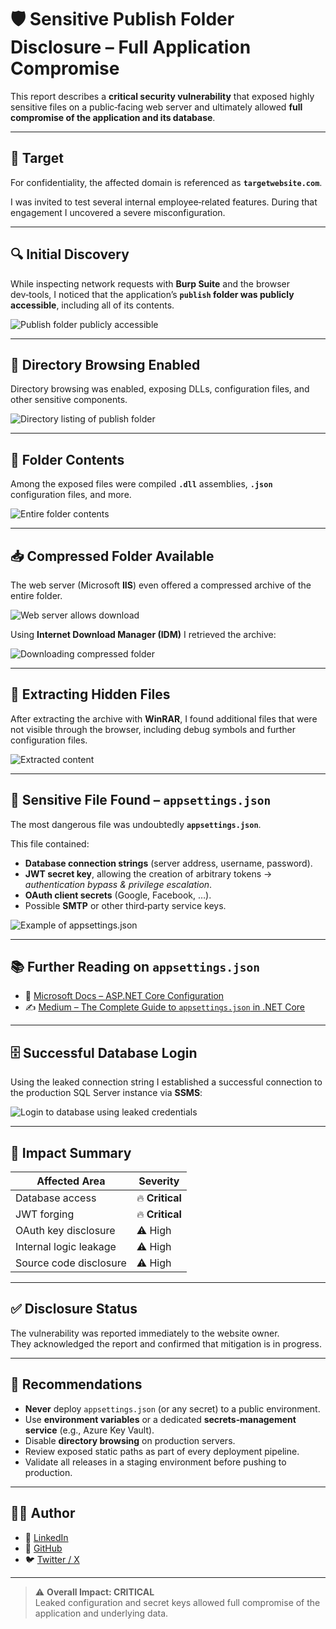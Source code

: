 # 🛡️ Sensitive Publish Folder Disclosure – Full Application Compromise

This report describes a **critical security vulnerability** that exposed highly sensitive files on a public‑facing web server and ultimately allowed **full compromise of the application and its database**.

---

## 🎯 Target

For confidentiality, the affected domain is referenced as **`targetwebsite.com`**.

I was invited to test several internal employee‑related features. During that engagement I uncovered a severe misconfiguration.

---

## 🔍 Initial Discovery

While inspecting network requests with **Burp Suite** and the browser dev‑tools, I noticed that the application’s **`publish` folder was publicly accessible**, including all of its contents.

![Publish folder publicly accessible](1-base-publish-folder.png)

---

## 📂 Directory Browsing Enabled

Directory browsing was enabled, exposing DLLs, configuration files, and other sensitive components.

![Directory listing of publish folder](2-publish-folder-directory-contents.png)

---

## 🧱 Folder Contents

Among the exposed files were compiled **`.dll`** assemblies, **`.json`** configuration files, and more.

![Entire folder contents](3-publish-folder-contents.png)

---

## 📥 Compressed Folder Available

The web server (Microsoft **IIS**) even offered a compressed archive of the entire folder.

![Web server allows download](4-server-allows-to-download-compressed-publish-folder.png)

Using **Internet Download Manager (IDM)** I retrieved the archive:

![Downloading compressed folder](5-downloading-compressed-publish-folder.png)

---

## 🧩 Extracting Hidden Files

After extracting the archive with **WinRAR**, I found additional files that were not visible through the browser, including debug symbols and further configuration files.

![Extracted content](6-publish-folder-rar-contents.png)

---

## 🔐 Sensitive File Found – `appsettings.json`

The most dangerous file was undoubtedly **`appsettings.json`**.

This file contained:

- **Database connection strings** (server address, username, password).  
- **JWT secret key**, allowing the creation of arbitrary tokens → *authentication bypass & privilege escalation*.  
- **OAuth client secrets** (Google, Facebook, …).  
- Possible **SMTP** or other third‑party service keys.

![Example of appsettings.json](7-app-json-sencetive-information.png)

---

## 📚 Further Reading on `appsettings.json`

- 📖 [Microsoft Docs – ASP.NET Core Configuration](https://learn.microsoft.com/en-us/aspnet/core/fundamentals/configuration/?view=aspnetcore-9.0)  
- ✍️ [Medium – The Complete Guide to `appsettings.json` in .NET Core](https://mvineetsharma.medium.com/understanding-appsettings-json-in-net-core-the-complete-guide-5f634ba7c57d)

---

## 🗄️ Successful Database Login

Using the leaked connection string I established a successful connection to the production SQL Server instance via **SSMS**:

![Login to database using leaked credentials](8-login-to-database-using-leaked-credentials.png)

---

## 🚨 Impact Summary

| Affected Area            | Severity |
| ------------------------ | -------- |
| Database access          | 🔥 **Critical** |
| JWT forging              | 🔥 **Critical** |
| OAuth key disclosure     | ⚠️ High |
| Internal logic leakage   | ⚠️ High |
| Source code disclosure   | ⚠️ High |

---

## ✅ Disclosure Status

The vulnerability was reported immediately to the website owner.  
They acknowledged the report and confirmed that mitigation is in progress.

---

## 🧠 Recommendations

- **Never** deploy `appsettings.json` (or any secret) to a public environment.  
- Use **environment variables** or a dedicated **secrets‑management service** (e.g., Azure Key Vault).  
- Disable **directory browsing** on production servers.  
- Review exposed static paths as part of every deployment pipeline.  
- Validate all releases in a staging environment before pushing to production.

---

## 🙋‍♂️ Author

- 💼 [LinkedIn](https://www.linkedin.com/in/yo00unis)  
- 🐙 [GitHub](https://github.com/yo00unis)  
- 🐦 [Twitter / X](https://x.com/yo00unis)

---

> ⚠️ **Overall Impact: CRITICAL**  
> Leaked configuration and secret keys allowed full compromise of the application and underlying data.
